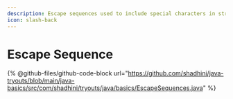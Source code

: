 ```yaml
---
description: Escape sequences used to include special characters in strings...
icon: slash-back
---
```


# Escape Sequence

{% @github-files/github-code-block url="https://github.com/shadhini/java-tryouts/blob/main/java-basics/src/com/shadhini/tryouts/java/basics/EscapeSequences.java" %}



